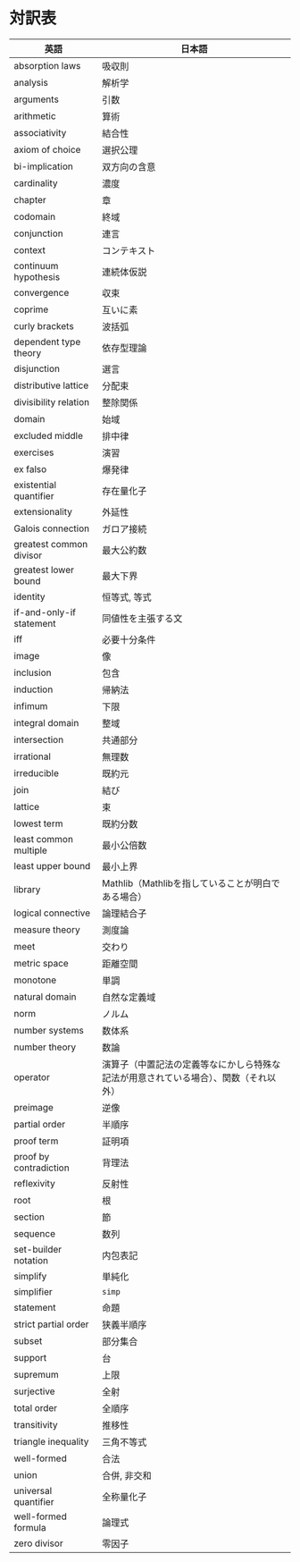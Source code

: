 # 対訳表

| 英語 | 日本語 |
| --- | --- |
| absorption laws | 吸収則 |
| analysis | 解析学 |
| arguments | 引数 |
| arithmetic | 算術 |
| associativity | 結合性 |
| axiom of choice | 選択公理 |
| bi-implication | 双方向の含意 |
| cardinality | 濃度 |
| chapter | 章 |
| codomain | 終域 |
| conjunction | 連言 |
| context | コンテキスト |
| continuum hypothesis | 連続体仮説 |
| convergence | 収束 |
| coprime | 互いに素 |
| curly brackets | 波括弧 |
| dependent type theory | 依存型理論 |
| disjunction | 選言 |
| distributive lattice | 分配束 |
| divisibility relation | 整除関係 |
| domain | 始域 |
| excluded middle | 排中律 |
| exercises | 演習 |
| ex falso | 爆発律 |
| existential quantifier | 存在量化子 |
| extensionality | 外延性 |
| Galois connection | ガロア接続 |
| greatest common divisor | 最大公約数 |
| greatest lower bound | 最大下界 |
| identity | 恒等式, 等式 |
| if-and-only-if statement | 同値性を主張する文 |
| iff | 必要十分条件 |
| image | 像 |
| inclusion | 包含 |
| induction | 帰納法 |
| infimum | 下限 |
| integral domain | 整域 |
| intersection | 共通部分 |
| irrational | 無理数 |
| irreducible | 既約元 |
| join | 結び |
| lattice | 束 |
| lowest term | 既約分数 |
| least common multiple | 最小公倍数 |
| least upper bound | 最小上界 |
| library | Mathlib（Mathlibを指していることが明白である場合） |
| logical connective | 論理結合子 |
| measure theory | 測度論 |
| meet | 交わり |
| metric space | 距離空間 |
| monotone | 単調 |
| natural domain | 自然な定義域 |
| norm | ノルム |
| number systems | 数体系 |
| number theory | 数論 |
| operator | 演算子（中置記法の定義等なにかしら特殊な記法が用意されている場合）、関数（それ以外） |
| preimage | 逆像 |
| partial order | 半順序 |
| proof term | 証明項 |
| proof by contradiction | 背理法 |
| reflexivity | 反射性 |
| root | 根 |
| section | 節 |
| sequence | 数列 |
| set-builder notation | 内包表記 |
| simplify | 単純化 |
| simplifier | ``simp``  |
| statement | 命題 |
| strict partial order | 狭義半順序 |
| subset | 部分集合 |
| support | 台 |
| supremum | 上限 |
| surjective | 全射 |
| total order | 全順序 |
| transitivity | 推移性 |
| triangle inequality | 三角不等式 |
| well-formed | 合法 |
| union | 合併, 非交和 |
| universal quantifier | 全称量化子 |
| well-formed formula | 論理式 |
| zero divisor | 零因子 |
